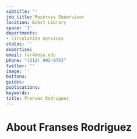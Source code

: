 ```yaml
---
subtitle: ''
job_title: Reserves Supervisor
location: Bobst Library
space: '1'
departments:
- Circulation Services
status: ''
expertise: 
email: far4@nyu.edu
phone: "(212) 992-9743"
twitter: ''
image: ''
buttons: 
guides: 
publications: 
keywords: 
title: Franses Rodriguez
---
```


# About Franses Rodriguez